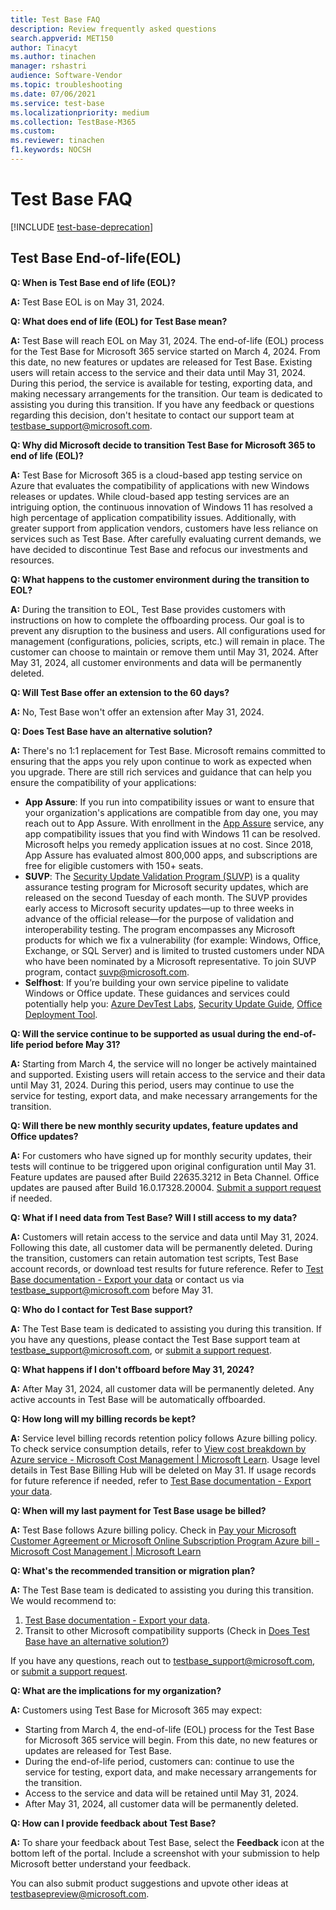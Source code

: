 ```yaml
---
title: Test Base FAQ
description: Review frequently asked questions
search.appverid: MET150
author: Tinacyt
ms.author: tinachen
manager: rshastri
audience: Software-Vendor
ms.topic: troubleshooting
ms.date: 07/06/2021
ms.service: test-base
ms.localizationpriority: medium
ms.collection: TestBase-M365
ms.custom:
ms.reviewer: tinachen
f1.keywords: NOCSH
---
```


# Test Base FAQ

[!INCLUDE [test-base-deprecation](./includes/test-base-deprecation.md)]

## Test Base End-of-life(EOL)

**Q: When is Test Base end of life (EOL)?**

**A:** Test Base EOL is on May 31, 2024.

 

**Q: What does end of life (EOL) for Test Base mean?**

**A:** Test Base will reach EOL on May 31, 2024. The end-of-life (EOL) process for the Test Base for Microsoft 365 service started on March 4, 2024. From this date, no new features or updates are released for Test Base. Existing users will retain access to the service and their data until May 31, 2024. During this period, the service is available for testing, exporting data, and making necessary arrangements for the transition. Our team is dedicated to assisting you during this transition. If you have any feedback or questions regarding this decision, don't hesitate to contact our support team at [testbase_support@microsoft.com](mailto:testbase_support@microsoft.com).

 

**Q: Why did Microsoft decide to transition Test Base for Microsoft 365 to end of life (EOL)?**

**A:** Test Base for Microsoft 365 is a cloud-based app testing service on Azure that evaluates the compatibility of applications with new Windows releases or updates. While cloud-based app testing services are an intriguing option, the continuous innovation of Windows 11 has resolved a high percentage of application compatibility issues. Additionally, with greater support from application vendors, customers have less reliance on services such as Test Base. After carefully evaluating current demands, we have decided to discontinue Test Base and refocus our investments and resources.

 

**Q: What happens to the customer environment during the transition to EOL?**

**A:** During the transition to EOL, Test Base provides customers with instructions on how to complete the offboarding process. Our goal is to prevent any disruption to the business and users. All configurations used for management (configurations, policies, scripts, etc.) will remain in place. The customer can choose to maintain or remove them until May 31, 2024. After May 31, 2024, all customer environments and data will be permanently deleted.

 

**Q: Will Test Base offer an extension to the 60 days?**

**A:** No, Test Base won't offer an extension after May 31, 2024.

 

**Q: <a name="Does_have_solution"></a>Does Test Base have an alternative solution?**

**A:** There's no 1:1 replacement for Test Base. Microsoft remains committed to ensuring that the apps you rely upon continue to work as expected when you upgrade. There are still rich services and guidance that can help you ensure the compatibility of your applications:

- **App Assure**: If you run into compatibility issues or want to ensure that your organization's applications are compatible from day one, you may reach out to App Assure. With enrollment in the [App Assure](https://nam06.safelinks.protection.outlook.com/?url=https%3A%2F%2Flearn.microsoft.com%2Fen-us%2Fwindows%2Fcompatibility%2Fapp-assure&data=05%7C02%7Cmiaoyuezhou%40microsoft.com%7C7a21782822d142dfe41908dc43ba47c0%7C72f988bf86f141af91ab2d7cd011db47%7C1%7C0%7C638459714580439514%7CUnknown%7CTWFpbGZsb3d8eyJWIjoiMC4wLjAwMDAiLCJQIjoiV2luMzIiLCJBTiI6Ik1haWwiLCJXVCI6Mn0%3D%7C0%7C%7C%7C&sdata=B38PoXObefTHSHSKGHTiDlm7YzJmKkgn0TYz1AOAk4o%3D&reserved=0) service, any app compatibility issues that you find with Windows 11 can be resolved. Microsoft helps you remedy application issues at no cost. Since 2018, App Assure has evaluated almost 800,000 apps, and subscriptions are free for eligible customers with 150+ seats.
- **SUVP**: The [Security Update Validation Program (SUVP)](https://nam06.safelinks.protection.outlook.com/?url=https%3A%2F%2Ftechcommunity.microsoft.com%2Ft5%2Fwindows-it-pro-blog%2Fsecurity-update-validation-program-the-early-bird-tests-the-worm%2Fba-p%2F2569392&data=05%7C02%7Cmiaoyuezhou%40microsoft.com%7C7a21782822d142dfe41908dc43ba47c0%7C72f988bf86f141af91ab2d7cd011db47%7C1%7C0%7C638459714580457417%7CUnknown%7CTWFpbGZsb3d8eyJWIjoiMC4wLjAwMDAiLCJQIjoiV2luMzIiLCJBTiI6Ik1haWwiLCJXVCI6Mn0%3D%7C0%7C%7C%7C&sdata=T7B2DnRAe6p%2Fve3UlocDbYpdm%2FbSQKxEcLv7XszsOGE%3D&reserved=0) is a quality assurance testing program for Microsoft security updates, which are released on the second Tuesday of each month. The SUVP provides early access to Microsoft security updates—up to three weeks in advance of the official release—for the purpose of validation and interoperability testing. The program encompasses any Microsoft products for which we fix a vulnerability (for example: Windows, Office, Exchange, or SQL Server) and is limited to trusted customers under NDA who have been nominated by a Microsoft representative. To join SUVP program, contact [suvp@microsoft.com](mailto:suvp@microsoft.com).
- **Selfhost**: If you’re building your own service pipeline to validate Windows or Office update. These guidances and services could potentially help you: [Azure DevTest Labs](https://nam06.safelinks.protection.outlook.com/?url=https%3A%2F%2Flearn.microsoft.com%2Fazure%2Fdevtest-labs%2F&data=05%7C02%7Cmiaoyuezhou%40microsoft.com%7C7a21782822d142dfe41908dc43ba47c0%7C72f988bf86f141af91ab2d7cd011db47%7C1%7C0%7C638459714580469035%7CUnknown%7CTWFpbGZsb3d8eyJWIjoiMC4wLjAwMDAiLCJQIjoiV2luMzIiLCJBTiI6Ik1haWwiLCJXVCI6Mn0%3D%7C0%7C%7C%7C&sdata=hCmHl7FT8L6Xkbg2FXfpnS34N3kII%2B8o%2B3UzxunNhzM%3D&reserved=0), [Security Update Guide](https://nam06.safelinks.protection.outlook.com/?url=https%3A%2F%2Fwww.microsoft.com%2Fen-us%2Fmsrc%2Ffaqs-security-update-guide&data=05%7C02%7Cmiaoyuezhou%40microsoft.com%7C7a21782822d142dfe41908dc43ba47c0%7C72f988bf86f141af91ab2d7cd011db47%7C1%7C0%7C638459714580479144%7CUnknown%7CTWFpbGZsb3d8eyJWIjoiMC4wLjAwMDAiLCJQIjoiV2luMzIiLCJBTiI6Ik1haWwiLCJXVCI6Mn0%3D%7C0%7C%7C%7C&sdata=MwZ8J9f3BVzUopW9BOesvxo%2FP%2BHQ7fLqLVBsV4QNxHY%3D&reserved=0), [Office Deployment Tool](https://nam06.safelinks.protection.outlook.com/?url=https%3A%2F%2Flearn.microsoft.com%2Fen-us%2Fdeployoffice%2Foverview-office-deployment-tool&data=05%7C02%7Cmiaoyuezhou%40microsoft.com%7C7a21782822d142dfe41908dc43ba47c0%7C72f988bf86f141af91ab2d7cd011db47%7C1%7C0%7C638459714580487089%7CUnknown%7CTWFpbGZsb3d8eyJWIjoiMC4wLjAwMDAiLCJQIjoiV2luMzIiLCJBTiI6Ik1haWwiLCJXVCI6Mn0%3D%7C0%7C%7C%7C&sdata=sTWfQXK9exSm74Y4qqkha8mRW%2FQLU0DX7%2Fuq24Q3%2F6o%3D&reserved=0).

 

**Q: Will the service continue to be supported as usual during the end-of-life period before May 31?**

**A:** Starting from March 4, the service will no longer be actively maintained and supported. Existing users will retain access to the service and their data until May 31, 2024. During this period, users may continue to use the service for testing, export data, and make necessary arrangements for the transition.

 

**Q: Will there be new monthly security updates, feature updates and Office updates?**

**A:** For customers who have signed up for monthly security updates, their tests will continue to be triggered upon original configuration until May 31. Feature updates are paused after Build 22635.3212 in Beta Channel. Office updates are paused after Build 16.0.17328.20004. [Submit a support request](https://aka.ms/TestBaseSupport) if needed.

 

**Q: What if I need data from Test Base? Will I still access to my data?**

**A:** 
Customers will retain access to the service and data until May 31, 2024. Following this date, all customer data will be permanently deleted. During the transition, customers can retain automation test scripts, Test Base account records, or download test results for future reference. Refer to [Test Base documentation - Export your data](https://aka.ms/testbase-doc-exportdata) or contact us via [testbase_support@microsoft.com](mailto:testbase_support@microsoft.com) before May 31.

 

**Q: Who do I contact for Test Base support?**

**A:** The Test Base team is dedicated to assisting you during this transition. If you have any questions, please contact the Test Base support team at [testbase_support@microsoft.com](mailto:testbase_support@microsoft.com), or [submit a support request](https://aka.ms/TestBaseSupport).

 

**Q: What happens if I don't offboard before May 31, 2024?**

**A:** After May 31, 2024, all customer data will be permanently deleted. Any active accounts in Test Base will be automatically offboarded.

 

**Q: How long will my billing records be kept?**

**A:** Service level billing records retention policy follows Azure billing policy. To check service consumption details, refer to [View cost breakdown by Azure service - Microsoft Cost Management | Microsoft Learn](/azure/cost-management-billing/costs/cost-analysis-common-uses#view-cost-breakdown-by-azure-service). Usage level details in Test Base Billing Hub will be deleted on May 31. If usage records for future reference if needed, refer to [Test Base documentation - Export your data](https://aka.ms/testbase-doc-exportdata).

 

**Q: When will my last payment for Test Base usage be billed?**

**A:** Test Base follows Azure billing policy. Check in [Pay your Microsoft Customer Agreement or Microsoft Online Subscription Program Azure bill - Microsoft Cost Management | Microsoft Learn](/azure/cost-management-billing/understand/pay-bill)

 

**Q: What's the recommended transition or migration plan?**

**A:** The Test Base team is dedicated to assisting you during this transition. We would recommend to:

1. [Test Base documentation - Export your data](https://aka.ms/testbase-doc-exportdata).
2. Transit to other Microsoft compatibility supports (Check in [Does Test Base have an alternative solution?](#Does_have_solution))

If you have any questions, reach out to [testbase_support@microsoft.com](mailto:testbase_support@microsoft.com), or [submit a support request](https://aka.ms/TestBaseSupport).

 

**Q: What are the implications for my organization?**

**A:** Customers using Test Base for Microsoft 365 may expect:

- Starting from March 4, the end-of-life (EOL) process for the Test Base for Microsoft 365 service will begin. From this date, no new features or updates are released for Test Base.
- During the end-of-life period, customers can: continue to use the service for testing, export data, and make necessary arrangements for the transition.
- Access to the service and data will be retained until May 31, 2024.
- After May 31, 2024, all customer data will be permanently deleted.
 

**Q: How can I provide feedback about Test Base?**

**A:** To share your feedback about Test Base, select the **Feedback** icon at the bottom left of the portal. Include a screenshot with your submission to help Microsoft better understand your feedback.

You can also submit product suggestions and upvote other ideas at <testbasepreview@microsoft.com>.
